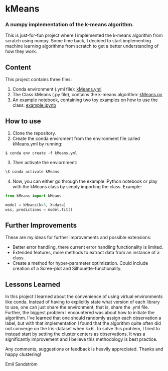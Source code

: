 # kMeans

### A numpy implementation of the k-means algorithm.
This is just-for-fun project where I implemented the k-means algorithm from scratch using numpy. Some time back, I decided to start implementing machine learning algorithms from scratch to get a better understanding of how they work.


## Content
This project contains three files:
1. Conda environment (.yml file): [kMeans.yml](https://github.com/EmpanS/kMeans-From-Scratch/blob/master/kMeans.yml)
2. The Class kMeans (.py file), contains the k-means algorithm: [kMeans.py](https://github.com/EmpanS/ML-from-Scratch/blob/master/kMeans.py)
3. An example notebook, containing two toy examples on how to use the class: [example.ipynb](https://github.com/EmpanS/ML-from-Scratch/blob/master/example.ipynb)

## How to use
1. Clone the repository.
2. Create the conda enviroment from the environment file called kMeans.yml by running:
```console
$ conda env create -f kMeans.yml
```
3. Then activate the enviornment:
```python
\$ conda activate kMeans
```
4. Now, you can either go through the example iPython notebook or play with the kMeans class by simply importing the class. Example:
```python
from kMeans import kMeans

model = kMeans(k=3, X=data)
wss, predictions = model.fit()
```

## Further Improvements
These are my ideas for further improvements and possible extensions:
- Better error handling, there current error handling functionality is limited.
- Extended features, more methods to extract data from an instance of a class.
- Create a method for hyper-parameter optimization. Could include creation of a Scree-plot and Silhouette-functionality. 

## Lessons Learned
In this project I learned about the convenience of using virtual environments like conda. Instead of having to explicitly state what version of each library to use, one can just share the environment, that is, share the .yml file. Further, the biggest problem I encountered was about how to initiate the algorithm. I've learned that one should randomly assign each observation a label, but with that implementation I found that the algorithm quite often did not converge on the Iris-dataset when k>6. To solve this problem, I tried to instead start by setting the cluster centers as observations. It was a significantly improvement and I believe this methodology is best practice.

Any comments, suggestions or feedback is heavily appreciated. Thanks and happy clustering!

Emil Sandström

